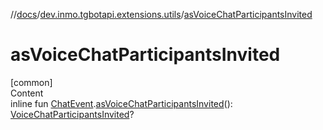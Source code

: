 //[docs](../../index.md)/[dev.inmo.tgbotapi.extensions.utils](index.md)/[asVoiceChatParticipantsInvited](as-voice-chat-participants-invited.md)



# asVoiceChatParticipantsInvited  
[common]  
Content  
inline fun [ChatEvent](../dev.inmo.tgbotapi.types.message.ChatEvents.abstracts/-chat-event/index.md).[asVoiceChatParticipantsInvited](as-voice-chat-participants-invited.md)(): [VoiceChatParticipantsInvited](../dev.inmo.tgbotapi.types.message.ChatEvents.voice/-voice-chat-participants-invited/index.md)?  



